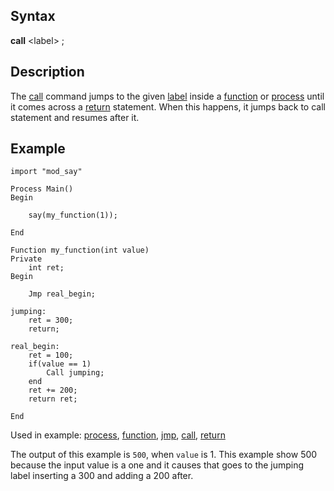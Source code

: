 Syntax
------

**call** &lt;label&gt; ;

Description
-----------

The [call](#call) command jumps to the given
[label](#label) inside a [function](#function) or
[process](#process) until it comes across a
[return](#return) statement. When this happens, it jumps back
to call statement and resumes after it.

Example
-------

    import "mod_say"

    Process Main()
    Begin

        say(my_function(1));

    End

    Function my_function(int value)
    Private
        int ret;
    Begin

        Jmp real_begin;

    jumping:
        ret = 300;
        return;

    real_begin:
        ret = 100;
        if(value == 1)
            Call jumping;
        end
        ret += 200;
        return ret;

    End

Used in example: [process](#process),
[function](#function), [jmp](#jmp),
[call](#call), [return](#return)

The output of this example is `500`, when `value` is 1. This example
show 500 because the input value is a one and it causes that goes to the
jumping label inserting a 300 and adding a 200 after.
